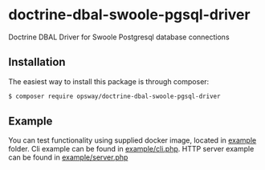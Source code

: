 # doctrine-dbal-swoole-pgsql-driver
Doctrine DBAL Driver for Swoole Postgresql database connections

## Installation

The easiest way to install this package is through composer:

```bash
$ composer require opsway/doctrine-dbal-swoole-pgsql-driver
```

## Example

You can test functionality using supplied docker image, located in [example](example) folder. Cli example can be found
in [example/cli.php](example/cli.php). HTTP server example can be found in [example/server.php](example/server.php)
